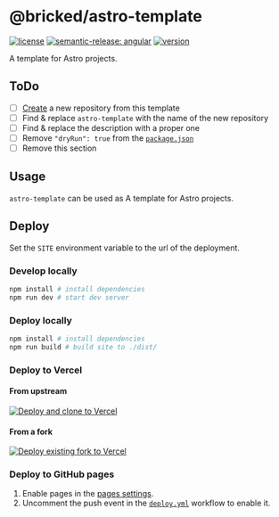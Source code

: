 # @bricked/astro-template

[![license](https://custom-icon-badges.demolab.com/github/license/brckd/astro-template?logo=law)](LICENSE.md)
[![semantic-release: angular](https://img.shields.io/badge/semantic--release-angular-e10079?logo=semantic-release)](https://github.com/semantic-release/semantic-release)
[![version](https://img.shields.io/npm/v/@bricked/astro-template?color=crimson&logo=npm)](https://www.npmjs.com/package/@bricked/astro-template)

A template for Astro projects.

## ToDo

- [ ] [Create](https://github.com/brckd/astro-template/generate) a new repository from this template
- [ ] Find & replace `astro-template` with the name of the new repository
- [ ] Find & replace the description with a proper one
- [ ] Remove `"dryRun": true` from the [`package.json`](./package.json)
- [ ] Remove this section

## Usage

`astro-template` can be used as A template for Astro projects.

## Deploy

Set the `SITE` environment variable to the url of the deployment.

### Develop locally

```sh
npm install # install dependencies
npm run dev # start dev server
```

### Deploy locally

```sh
npm install # install dependencies
npm run build # build site to ./dist/
```

### Deploy to Vercel

#### From upstream

[![Deploy and clone to Vercel](https://vercel.com/button)](https://vercel.com/import/project?template=https://github.com/brckd/astro-template)

#### From a fork

[![Deploy existing fork to Vercel](https://vercel.com/button)](https://vercel.com/new/import?s=https://github.com/brckd/astro-template)

### Deploy to GitHub pages

1. Enable pages in the [pages settings](https://github.com/brckd/astro-template/settings/pages).
2. Uncomment the push event in the [`deploy.yml`](./.github/workflows/deploy.yml) workflow to enable it.
